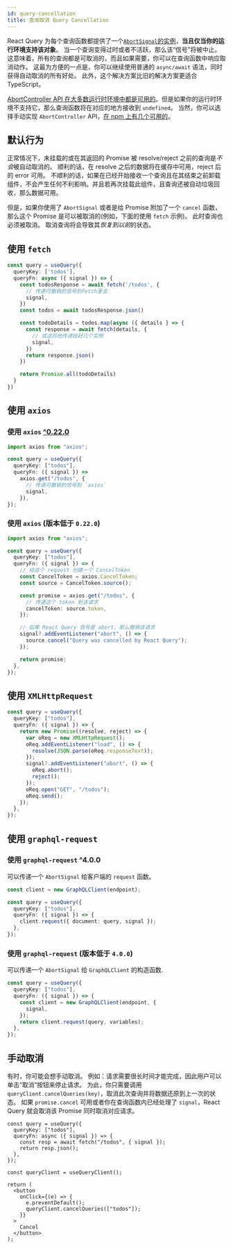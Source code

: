 ```yaml
---
id: query-cancellation
title: 查询取消 Query Cancellation
---
```


React Query 为每个查询函数都提供了一个[`AbortSignal`的实例](https://developer.mozilla.org/zh-CN/docs/Web/API/AbortSignal)，**当且仅当你的运行环境支持该对象**。
当一个查询变得过时或者不活跃，那么该“信号”将被中止。
这意味着，所有的查询都是可取消的，而且如果需要，你可以在查询函数中响应取消动作。
这最为方便的一点是，你可以继续使用普通的 `async/await` 语法，同时获得自动取消的所有好处。
此外，这个解决方案比旧的解决方案更适合 TypeScript。

[AbortController API 在大多数运行时环境中都是可用的](https://developer.mozilla.org/zh-CN/docs/Web/API/AbortController#%E6%B5%8F%E8%A7%88%E5%99%A8%E5%85%BC%E5%AE%B9)。但是如果你的运行时环境不支持它，那么查询函数将在对应的地方接收到 `undefined`。
当然，你可以选择手动实现 `AbortController` API，[在 npm 上有几个可用的](https://www.npmjs.com/search?q=abortcontroller%20polyfill)。

## 默认行为

正常情况下，未挂载的或在其返回的 Promise 被 resolve/reject 之前的查询是*不会*被自动取消的。
顺利的话，在 resolve 之后的数据将在缓存中可用，reject 后的 error 可用。
不顺利的话，如果在已经开始接收一个查询且在其结束之前卸载组件，不会产生任何不利影响。并且若再次挂载此组件，且查询还被自动垃圾回收，那么数据可用。

但是，如果你使用了 `AbortSignal` 或者是给 Promise 附加了一个 `cancel` 函数，那么这个 Promise 是可以被取消的(例如，下面的使用 `fetch` 示例)。
此时查询也必须被取消。
取消查询将会导致其*恢复到以前*的状态。

## 使用 `fetch`

```ts
const query = useQuery({
  queryKey: ['todos'],
  queryFn: async ({ signal }) => {
    const todosResponse = await fetch('/todos', {
      // 传递可撤销的信号到fetch里去
      signal,
    })
    const todos = await todosResponse.json()

    const todoDetails = todos.map(async ({ details } => {
      const response = await fetch(details, {
        // 或这将他传递给好几个实例
        signal,
      })
      return response.json()
    })

    return Promise.all(todoDetails)
  }
})
```

## 使用 `axios`

### 使用 `axios` [^0.22.0](https://github.com/axios/axios/releases/tag/v0.22.0)

```ts
import axios from "axios";

const query = useQuery({
  queryKey: ["todos"],
  queryFn: ({ signal }) =>
    axios.get("/todos", {
      // 传递可撤销的信号到 `axios`
      signal,
    }),
});
```

### 使用 `axios` (版本低于 `0.22.0`)

```ts
import axios from "axios";

const query = useQuery({
  queryKey: ["todos"],
  queryFn: ({ signal }) => {
    // 给这个 request 创建一个 CancelToken
    const CancelToken = axios.CancelToken;
    const source = CancelToken.source();

    const promise = axios.get("/todos", {
      // 传递这个 token 到该请求
      cancelToken: source.token,
    });

    // 如果 React Query 信号是 abort，那么撤销该请求
    signal?.addEventListener("abort", () => {
      source.cancel("Query was cancelled by React Query");
    });

    return promise;
  },
});
```

## 使用 `XMLHttpRequest`

```ts
const query = useQuery({
  queryKey: ["todos"],
  queryFn: ({ signal }) => {
    return new Promise((resolve, reject) => {
      var oReq = new XMLHttpRequest();
      oReq.addEventListener("load", () => {
        resolve(JSON.parse(oReq.responseText));
      });
      signal?.addEventListener("abort", () => {
        oReq.abort();
        reject();
      });
      oReq.open("GET", "/todos");
      oReq.send();
    });
  },
});
```

## 使用 `graphql-request`

### 使用 `graphql-request` ^4.0.0

可以传递一个 `AbortSignal` 给客户端的 `request` 函数。

```ts
const client = new GraphQLClient(endpoint);

const query = useQuery({
  queryKey: ["todos"],
  queryFn: ({ signal }) => {
    client.request({ document: query, signal });
  },
});
```

### 使用 `graphql-request` (版本低于 `4.0.0`)

可以传递一个 `AbortSignal` 给 `GraphQLClient` 的构造函数.

```ts
const query = useQuery({
  queryKey: ["todos"],
  queryFn: ({ signal }) => {
    const client = new GraphQLClient(endpoint, {
      signal,
    });
    return client.request(query, variables);
  },
});
```

## 手动取消

有时，你可能会想手动取消。
例如：请求需要很长时间才能完成，因此用户可以单击“取消”按钮来停止请求。
为此，你只需要调用 `queryClient.cancelQueries(key)`，取消此次查询并将数据还原到上一次的状态。
如果 `promise.cancel` 可用或者你在查询函数内已经处理了 `signal`，React Query 就会取消该 Promise 同时取消对应请求。

```tsx
const query = useQuery({
  queryKey: ["todos"],
  queryFn: async ({ signal }) => {
    const resp = await fetch("/todos", { signal });
    return resp.json();
  },
});

const queryClient = useQueryClient();

return (
  <button
    onClick={(e) => {
      e.preventDefault();
      queryClient.cancelQueries(["todos"]);
    }}
  >
    Cancel
  </button>
);
```
